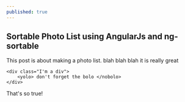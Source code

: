 ```yaml
---
published: true
---
```


## Sortable Photo List using AngularJs and ng-sortable
This post is about making a photo list. blah blah blah it is really great 
    
    <div class="I'm a div">
        <yolo> don't forget the bolo </nobolo>
    </div>
    
That's so true!
